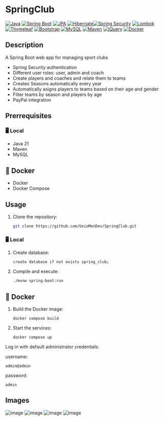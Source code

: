 # SpringClub

[![Java](https://img.shields.io/badge/Java-21-red?logo=java&logoColor=white)](https://www.java.com/)
[![Spring Boot](https://img.shields.io/badge/Spring_Boot-3.4.1-6DB33F?logo=spring&logoColor=white)](https://spring.io/projects/spring-boot)
[![JPA](https://img.shields.io/badge/JPA-3.1-orange?logo=hibernate&logoColor=white)](https://jakarta.ee/specifications/persistence/)
[![Hibernate](https://img.shields.io/badge/Hibernate-6.4-59666C?logo=hibernate&logoColor=white)](https://hibernate.org/)[![Spring Security](https://img.shields.io/badge/Spring_Security-6.2-6DB33F?logo=springsecurity&logoColor=white)](https://spring.io/projects/spring-security)
[![Lombok](https://img.shields.io/badge/Lombok-1.18-red?logo=lombok&logoColor=white)](https://projectlombok.org/)
[![Thymeleaf](https://img.shields.io/badge/Thymeleaf-3.2-005F0F?logo=thymeleaf&logoColor=white)](https://www.thymeleaf.org/)
[![Bootstrap](https://img.shields.io/badge/Bootstrap-5.3.3-7952B3?logo=bootstrap&logoColor=white)](https://getbootstrap.com/)
[![MySQL](https://img.shields.io/badge/MySQL-8.0-4479A1?logo=mysql&logoColor=white)](https://www.mysql.com/)
[![Maven](https://img.shields.io/badge/Maven-3.9-C71A36?logo=apache-maven&logoColor=white)](https://maven.apache.org/)
[![jQuery](https://img.shields.io/badge/jQuery-3.7.1-0769AD?logo=jquery&logoColor=white)](https://jquery.com/)
[![Docker](https://img.shields.io/badge/Docker-24.0.9-2496ED?logo=docker&logoColor=white)](https://www.docker.com/)

## Description
A Spring Boot web app for managing sport clubs

- Spring Security authentication
- Different user roles: user, admin and coach
- Create players and coaches and relate them to teams
- Creates Seasons automatically every year
- Automatically asigns players to teams based on their age and gender
- Filter teams by season and players by age
- PayPal integration


## Prerrequisites

### 🖥️ Local

- Java 21
- Maven
- MySQL

## 🐳 Docker

- Docker
- Docker Compose

## Usage


1. Clone the repository:

   ```sh
   git clone https://github.com/UxioMenDev/SpringClub.git
   ```

### 🖥️ Local

1. Create database:

   ```mysql
   create database if not exists spring_club;
   ```

2. Compile and execute:
   ```sh
   ./mvnw spring-boot:run
   ```
   
## 🐳 Docker

1. Build the Docker image:
     ```
     docker compose build
     ```
2. Start the services:
     ```
     docker compose up
     ```

Log in with default administrator credentials:

  username:
  ````
  admin@admin
  ````
   password:
   ````
  admin
   ````


## Images
![image](https://github.com/user-attachments/assets/9b79800c-48ab-4137-9e3c-1b03059175af)
![image](https://github.com/user-attachments/assets/5ef47614-2ca9-4aca-8b0c-64986e993f31)
![image](https://github.com/user-attachments/assets/55ffe1fb-6261-494e-85b7-44ffb2cec664)
![image](https://github.com/user-attachments/assets/97df525d-42b7-40de-8c0e-63840b6e0356)

